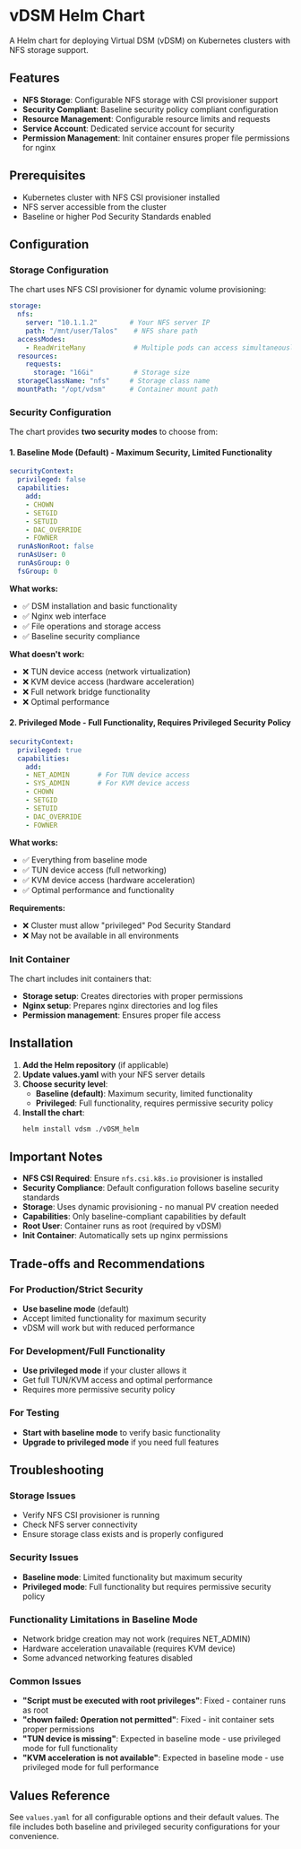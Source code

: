 # vDSM Helm Chart

A Helm chart for deploying Virtual DSM (vDSM) on Kubernetes clusters with NFS storage support.

## Features

- **NFS Storage**: Configurable NFS storage with CSI provisioner support
- **Security Compliant**: Baseline security policy compliant configuration
- **Resource Management**: Configurable resource limits and requests
- **Service Account**: Dedicated service account for security
- **Permission Management**: Init container ensures proper file permissions for nginx

## Prerequisites

- Kubernetes cluster with NFS CSI provisioner installed
- NFS server accessible from the cluster
- Baseline or higher Pod Security Standards enabled

## Configuration

### Storage Configuration

The chart uses NFS CSI provisioner for dynamic volume provisioning:

```yaml
storage:
  nfs:
    server: "10.1.1.2"        # Your NFS server IP
    path: "/mnt/user/Talos"    # NFS share path
  accessModes:
    - ReadWriteMany            # Multiple pods can access simultaneously
  resources:
    requests:
      storage: "16Gi"          # Storage size
  storageClassName: "nfs"     # Storage class name
  mountPath: "/opt/vdsm"      # Container mount path
```

### Security Configuration

The chart provides **two security modes** to choose from:

#### 1. Baseline Mode (Default) - Maximum Security, Limited Functionality

```yaml
securityContext:
  privileged: false
  capabilities:
    add:
    - CHOWN
    - SETGID
    - SETUID
    - DAC_OVERRIDE
    - FOWNER
  runAsNonRoot: false
  runAsUser: 0
  runAsGroup: 0
  fsGroup: 0
```

**What works:**
- ✅ DSM installation and basic functionality
- ✅ Nginx web interface
- ✅ File operations and storage access
- ✅ Baseline security compliance

**What doesn't work:**
- ❌ TUN device access (network virtualization)
- ❌ KVM device access (hardware acceleration)
- ❌ Full network bridge functionality
- ❌ Optimal performance

#### 2. Privileged Mode - Full Functionality, Requires Privileged Security Policy

```yaml
securityContext:
  privileged: true
  capabilities:
    add:
    - NET_ADMIN       # For TUN device access
    - SYS_ADMIN       # For KVM device access
    - CHOWN
    - SETGID
    - SETUID
    - DAC_OVERRIDE
    - FOWNER
```

**What works:**
- ✅ Everything from baseline mode
- ✅ TUN device access (full networking)
- ✅ KVM device access (hardware acceleration)
- ✅ Optimal performance and functionality

**Requirements:**
- ❌ Cluster must allow "privileged" Pod Security Standard
- ❌ May not be available in all environments

### Init Container

The chart includes init containers that:
- **Storage setup**: Creates directories with proper permissions
- **Nginx setup**: Prepares nginx directories and log files
- **Permission management**: Ensures proper file access

## Installation

1. **Add the Helm repository** (if applicable)
2. **Update values.yaml** with your NFS server details
3. **Choose security level**:
   - **Baseline (default)**: Maximum security, limited functionality
   - **Privileged**: Full functionality, requires permissive security policy
4. **Install the chart**:
   ```bash
   helm install vdsm ./vDSM_helm
   ```

## Important Notes

- **NFS CSI Required**: Ensure `nfs.csi.k8s.io` provisioner is installed
- **Security Compliance**: Default configuration follows baseline security standards
- **Storage**: Uses dynamic provisioning - no manual PV creation needed
- **Capabilities**: Only baseline-compliant capabilities by default
- **Root User**: Container runs as root (required by vDSM)
- **Init Container**: Automatically sets up nginx permissions

## Trade-offs and Recommendations

### For Production/Strict Security
- **Use baseline mode** (default)
- Accept limited functionality for maximum security
- vDSM will work but with reduced performance

### For Development/Full Functionality
- **Use privileged mode** if your cluster allows it
- Get full TUN/KVM access and optimal performance
- Requires more permissive security policy

### For Testing
- **Start with baseline mode** to verify basic functionality
- **Upgrade to privileged mode** if you need full features

## Troubleshooting

### Storage Issues
- Verify NFS CSI provisioner is running
- Check NFS server connectivity
- Ensure storage class exists and is properly configured

### Security Issues
- **Baseline mode**: Limited functionality but maximum security
- **Privileged mode**: Full functionality but requires permissive security policy

### Functionality Limitations in Baseline Mode
- Network bridge creation may not work (requires NET_ADMIN)
- Hardware acceleration unavailable (requires KVM device)
- Some advanced networking features disabled

### Common Issues
- **"Script must be executed with root privileges"**: Fixed - container runs as root
- **"chown failed: Operation not permitted"**: Fixed - init container sets proper permissions
- **"TUN device is missing"**: Expected in baseline mode - use privileged mode for full functionality
- **"KVM acceleration is not available"**: Expected in baseline mode - use privileged mode for full performance

## Values Reference

See `values.yaml` for all configurable options and their default values. The file includes both baseline and privileged security configurations for your convenience.